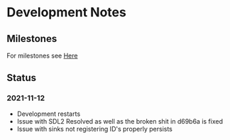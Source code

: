 # Development Notes

## Milestones

For milestones see [Here](https://www.notion.so/Aeon-e34419534b2b4393baf3e47ca94bce1f)

## Status

### 2021-11-12

 * Development restarts
 * Issue with SDL2 Resolved as well as the broken shit in d69b6a is fixed
 * Issue with sinks not registering ID's properly persists
